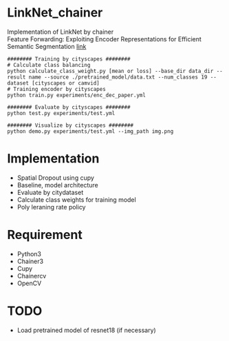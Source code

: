 # LinkNet_chainer
Implementation of LinkNet by chainer  
Feature Forwarding: Exploiting Encoder Representations for Efficient Semantic Segmentation [link](https://codeac29.github.io/projects/linknet/index.html)
```
######## Training by cityscapes ########
# Calculate class balancing
python calculate_class_weight.py [mean or loss] --base_dir data_dir --result name --source ./pretrained_model/data.txt --num_classes 19 --dataset [cityscapes or camvid]
# Training encoder by cityscapes
python train.py experiments/enc_dec_paper.yml

######## Evaluate by cityscapes ########
python test.py experiments/test.yml

######## Visualize by cityscapes ########
python demo.py experiments/test.yml --img_path img.png
```

# Implementation
- Spatial Dropout using cupy
- Baseline, model architecture
- Evaluate by citydataset
- Calculate class weights for training model
- Poly leraning rate policy

# Requirement
- Python3
- Chainer3
- Cupy
- Chainercv
- OpenCV

# TODO
- Load pretrained model of resnet18 (if necessary)
